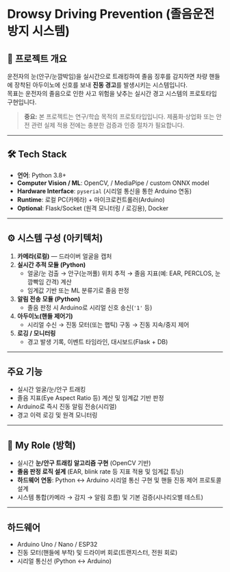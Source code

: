# Drowsy Driving Prevention (졸음운전 방지 시스템)

## 📌 프로젝트 개요
운전자의 눈(안구/눈깜박임)을 실시간으로 트래킹하여 졸음 징후를 감지하면 차량 핸들에 장착된 아두이노에 신호를 보내 **진동 경고**를 발생시키는 시스템입니다.  
목표는 운전자의 졸음으로 인한 사고 위험을 낮추는 실시간 경고 시스템의 프로토타입 구현입니다.

> **중요:** 본 프로젝트는 연구/학습 목적의 프로토타입입니다. 제품화·상업화 또는 안전 관련 실제 적용 전에는 충분한 검증과 인증 절차가 필요합니다.

---

## 🛠 Tech Stack
- **언어**: Python 3.8+  
- **Computer Vision / ML**: OpenCV, / MediaPipe / custom ONNX model  
- **Hardware Interface**: `pyserial` (시리얼 통신을 통한 Arduino 연동)  
- **Runtime**: 로컬 PC(카메라) + 마이크로컨트롤러(Arduino)  
- **Optional**: Flask/Socket (원격 모니터링 / 로깅용), Docker

---

## ⚙️ 시스템 구성 (아키텍처)
1. **카메라(로컬)** — 드라이버 얼굴을 캡처  
2. **실시간 추적 모듈 (Python)**  
   - 얼굴/눈 검출 → 안구(눈꺼풀) 위치 추적 → 졸음 지표(예: EAR, PERCLOS, 눈 깜빡임 간격) 계산  
   - 임계값 기반 또는 ML 분류기로 졸음 판정  
3. **알림 전송 모듈 (Python)**  
   - 졸음 판정 시 Arduino로 시리얼 신호 송신(`'1'` 등)  
4. **아두이노(핸들 제어기)**  
   - 시리얼 수신 → 진동 모터(또는 햅틱) 구동 → 진동 지속/중지 제어  
5. **로깅 / 모니터링**  
   - 경고 발생 기록, 이벤트 타임라인, 대시보드(Flask + DB)

---

## 주요 기능
- 실시간 얼굴/눈/안구 트래킹
- 졸음 지표(Eye Aspect Ratio 등) 계산 및 임계값 기반 판정
- Arduino로 즉시 진동 알림 전송(시리얼)
- 경고 이력 로깅 및 원격 모니터링

---

## 👤 My Role (방혁)
- 실시간 **눈/안구 트래킹 알고리즘 구현** (OpenCV 기반)  
- **졸음 판정 로직 설계** (EAR, blink rate 등 지표 적용 및 임계값 튜닝)  
- **하드웨어 연동**: Python ↔ Arduino 시리얼 통신 구현 및 핸들 진동 제어 프로토콜 설계  
- 시스템 통합(카메라 → 감지 → 알림 흐름) 및 기본 검증(시나리오별 테스트)

---

## 하드웨어
- Arduino Uno / Nano / ESP32
- 진동 모터(핸들에 부착) 및 드라이버 회로(트랜지스터, 전원 회로)  
- 시리얼 통신선 (Python <-> Arduino)


